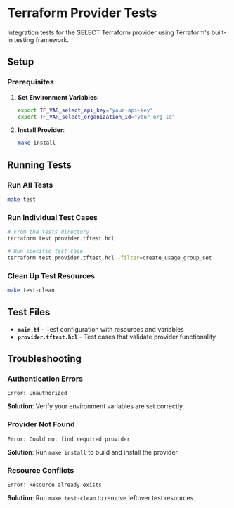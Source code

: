 # Terraform Provider Tests

Integration tests for the SELECT Terraform provider using Terraform's built-in testing framework.

## Setup

### Prerequisites

1. **Set Environment Variables**:
   ```bash
   export TF_VAR_select_api_key="your-api-key"
   export TF_VAR_select_organization_id="your-org-id"
   ```

2. **Install Provider**:
   ```bash
   make install
   ```

## Running Tests

### Run All Tests
```bash
make test
```

### Run Individual Test Cases
```bash
# From the tests directory
terraform test provider.tftest.hcl

# Run specific test case
terraform test provider.tftest.hcl -filter=create_usage_group_set
```

### Clean Up Test Resources
```bash
make test-clean
```

## Test Files

- **`main.tf`** - Test configuration with resources and variables
- **`provider.tftest.hcl`** - Test cases that validate provider functionality

## Troubleshooting

### Authentication Errors
```
Error: Unauthorized
```
**Solution**: Verify your environment variables are set correctly.

### Provider Not Found
```
Error: Could not find required provider
```
**Solution**: Run `make install` to build and install the provider.

### Resource Conflicts
```
Error: Resource already exists
```
**Solution**: Run `make test-clean` to remove leftover test resources. 
